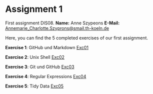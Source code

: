 # Assignment 1 #

First assignment DIS08.
**Name:** Anne Szypeons
**E-Mail:** Annemarie_Charlotte.Szyprons@smail.th-koeln.de

Here, you can find the 5 completed exercises of our first assignment. 

**Exercise 1**: GitHub und Markdown [Exc01](https://github.com/AnneSzyprons/assignment1/tree/master/exercise_1)

**Exercise 2**: Unix Shell [Exc02](https://github.com/AnneSzyprons/assignment1/tree/master/exercise_2)

**Exercise 3**: Git und GitHub  [Exc03](https://github.com/AnneSzyprons/assignment1/tree/master/exercise_3)

**Exercise 4**: Regular Expressions  [Exc04](https://github.com/AnneSzyprons/assignment1/tree/master/exercise_4)

**Exercise 5**: Tidy Data  [Exc05](https://github.com/AnneSzyprons/assignment1/tree/master/exercise_5)
